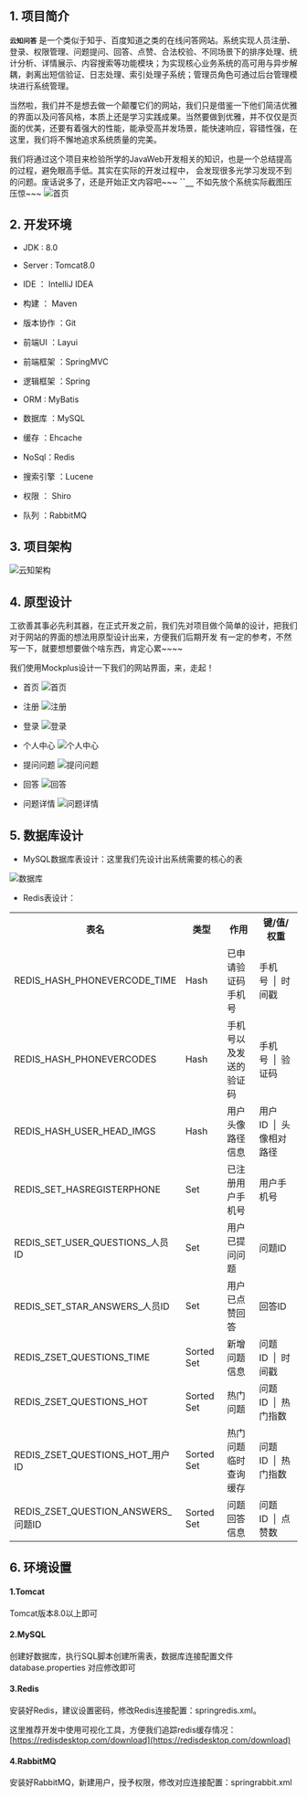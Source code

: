 ## 1. 项目简介
**`云知问答`** 是一个类似于知乎、百度知道之类的在线问答网站。系统实现人员注册、登录、权限管理、问题提问、回答、点赞、合法校验、不同场景下的排序处理、统计分析、详情展示、内容搜索等功能模块；为实现核心业务系统的高可用与异步解耦，剥离出短信验证、日志处理、索引处理子系统；管理员角色可通过后台管理模块进行系统管理。

当然啦，我们并不是想去做一个颠覆它们的网站，我们只是借鉴一下他们简洁优雅的界面以及问答风格，本质上还是学习实践成果。当然要做到优雅，并不仅仅是页面的优美，还要有着强大的性能，能承受高并发场景，能快速响应，容错性强，在这里，我们将不懈地追求系统质量的完美。

我们将通过这个项目来检验所学的JavaWeb开发相关的知识，也是一个总结提高的过程，避免眼高手低。其实在实际的开发过程中，
会发现很多光学习发现不到的问题。废话说多了，还是开始正文内容吧~~~
**``_`__`_**
不如先放个系统实际截图压压惊~~~
![首页](https://raw.githubusercontent.com/SkyYongFly/YunZhi/master/doc/img/%E7%B3%BB%E7%BB%9F%E9%A6%96%E9%A1%B5.png "首页")
## 2. 开发环境
* JDK  : 8.0
+ Server : Tomcat8.0
* IDE  ： IntelliJ IDEA  
- 构建  ：  Maven  
* 版本协作 ：Git
- 前端UI  ：Layui 
* 前端框架 ：SpringMVC
+ 逻辑框架 ：Spring
- ORM  :  MyBatis
* 数据库 ：MySQL
+ 缓存 ：Ehcache
- NoSql：Redis
+ 搜索引擎 ：Lucene
* 权限 ： Shiro
- 队列 ：RabbitMQ 
     
## 3. 项目架构
![云知架构](https://raw.githubusercontent.com/SkyYongFly/YunZhi/master/doc/img/%E4%BA%91%E7%9F%A5%E6%9E%B6%E6%9E%84.png "云知架构")
## 4. 原型设计
工欲善其事必先利其器，在正式开发之前，我们先对项目做个简单的设计，把我们对于网站的界面的想法用原型设计出来，方便我们后期开发
有一定的参考，不然写一下，就要想想要做个啥东西，肯定心累~~~~

我们使用Mockplus设计一下我们的网站界面，来，走起！

* 首页
![首页](https://raw.githubusercontent.com/SkyYongFly/YunZhi/master/doc/img/index.jpg "首页")
- 注册
![注册](https://raw.githubusercontent.com/SkyYongFly/YunZhi/master/doc/img/register.jpg "注册")
+ 登录
![登录](https://raw.githubusercontent.com/SkyYongFly/YunZhi/master/doc/img/login.jpg "登录")
* 个人中心
![个人中心](https://raw.githubusercontent.com/SkyYongFly/YunZhi/master/doc/img/user.jpg "个人中心")
- 提问问题
![提问问题](https://raw.githubusercontent.com/SkyYongFly/YunZhi/master/doc/img/question.jpg "提问问题")
+ 回答
![回答](https://raw.githubusercontent.com/SkyYongFly/YunZhi/master/doc/img/answer.jpg "回答")
- 问题详情
![问题详情](https://raw.githubusercontent.com/SkyYongFly/YunZhi/master/doc/img/question_detail.jpg "问题详情")

## 5. 数据库设计
* MySQL数据库表设计：这里我们先设计出系统需要的核心的表

![数据库](https://raw.githubusercontent.com/SkyYongFly/YunZhi/master/doc/sql/database.png "数据库")

+ Redis表设计：

<table>
	<tr>
		<th style="width:200px">表名</th>
		<th style="width:100px">类型</th>
		<th style="width:200px">作用</th>
		<th style="width:250px">键/值/权重</th>
	</tr> 
	<tr>
		<td>REDIS_HASH_PHONEVERCODE_TIME</td>
		<td>Hash</td> 
		<td>已申请验证码手机号</td>
		<td>手机号&nbsp;&nbsp;|&nbsp;&nbsp;时间戳</td>
	</tr> 
	<tr>
		<td>REDIS_HASH_PHONEVERCODES</td>
	     	<td>Hash</td> 
	     	<td>手机号以及发送的验证码</td>
	     	<td>手机号&nbsp;&nbsp;|&nbsp;&nbsp;验证码</td>
	</tr>
	<tr>
		<td>REDIS_HASH_USER_HEAD_IMGS</td>
	     	<td>Hash</td> 
	     	<td>用户头像路径信息</td> 
		<td>用户ID&nbsp;&nbsp;|&nbsp;&nbsp;头像相对路径</td> 
	</tr> 
        <tr>
		<td>REDIS_SET_HASREGISTERPHONE</td>
	     	<td>Set</td> 
	     	<td>已注册用户手机号</td> 
		<td>用户手机号</td> 
	</tr> 
     <tr>
		<td>REDIS_SET_USER_QUESTIONS_人员ID</td>
	    	 <td>Set</td> 
	     	<td>用户已提问问题</td> 
		<td>问题ID</td> 
	</tr> 
     <tr>
		<td>REDIS_SET_STAR_ANSWERS_人员ID</td>
	     	<td>Set</td> 
	     	<td>用户已点赞回答</td> 
		<td>回答ID</td> 
	</tr> 
     <tr>
		<td>REDIS_ZSET_QUESTIONS_TIME</td>
	     	<td>Sorted Set</td> 
	     	<td>新增问题信息</td> 
		<td>问题ID&nbsp;&nbsp;|&nbsp;&nbsp;时间戳</td>  
	</tr> 
     <tr>
		<td>REDIS_ZSET_QUESTIONS_HOT</td>
	     	<td>Sorted Set</td> 
	     	<td>热门问题</td> 
		<td>问题ID&nbsp;&nbsp;|&nbsp;&nbsp;热门指数</td> 
	</tr> 
     <tr>
		<td>REDIS_ZSET_QUESTIONS_HOT_用户ID</td>
	     	<td>Sorted Set</td> 
	     	<td>热门问题临时查询缓存</td> 
		<td>问题ID&nbsp;&nbsp;|&nbsp;&nbsp;热门指数</td> 
	</tr> 
     <tr>
		<td>REDIS_ZSET_QUESTION_ANSWERS_问题ID</td>
	     	<td>Sorted Set</td> 
	     	<td>问题回答信息</td> 
		<td>问题ID&nbsp;&nbsp;|&nbsp;&nbsp;点赞数</td> 
	</tr> 
</table>

## 6. 环境设置
#### 1.Tomcat  
Tomcat版本8.0以上即可

#### 2.MySQL  
创建好数据库，执行SQL脚本创建所需表，数据库连接配置文件 database.properties 对应修改即可

#### 3.Redis  
安装好Redis，建议设置密码，修改Redis连接配置：springredis.xml。

这里推荐开发中使用可视化工具，方便我们追踪redis缓存情况：[https://redisdesktop.com/download](https://redisdesktop.com/download)

#### 4.RabbitMQ   
安装好RabbitMQ，新建用户，授予权限，修改对应连接配置：springrabbit.xml
